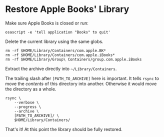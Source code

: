 # Restore Apple Books' Library

Make sure Apple Books is closed or run:

```console
osascript -e 'tell application "Books" to quit'
```

Delete the current library using the same globs.

<!-- TODO: Add note about `Group Containers` -->

```console
rm -rf $HOME/Library/Containers/com.apple.BK*
rm -rf $HOME/Library/Containers/com.apple.iBooks*
rm -rf $HOME/Library/Group\ Containers/group.com.apple.iBooks
```

Extract the archive directly into `~/Library/Containers`.

The trailing slash after `[PATH_TO_ARCHIVE]` here is important. It tells `rsync`
to move the _contents_ of this directory into another. Otherwise it would move
the directory as a whole.

```console
rsync \
    --verbose \
    --progress \
    --archive \
    [PATH_TO_ARCHIVE]/ \
    $HOME/Library/Containers/
```

That's it! At this point the library should be fully restored.
